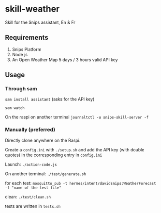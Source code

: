 # skill-weather
Skill for the Snips assistant, En &amp; Fr

## Requirements

1.  Snips Platform
2.  Node js
3.  An Open Weather Map 5 days / 3 hours valid API key

## Usage

### Through sam

`sam install assistant` (asks for the API key)

`sam watch`

On the raspi on another terminal `journaltctl -u snips-skill-server -f`

### Manually (preferred)

Directly clone anywhere on the Raspi.

Create a `config.ini` with `./setup.sh` and add the API key (with double quotes) in the corresponding entry in `config.ini`

Launch: `./action-code.js`

On another terminal: `./test/generate.sh`

for each test: `mosquitto_pub -t hermes/intent/davidsnips:WeatherForecast -f "name of the test file"`

clean: `./test/clean.sh`

tests are written in `tests.sh`
